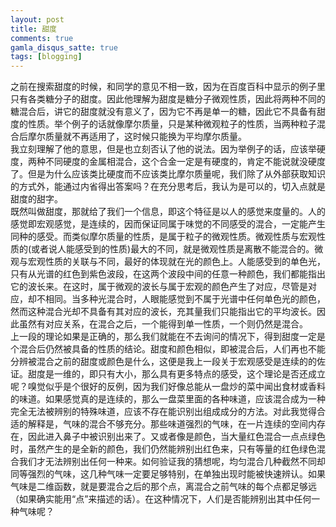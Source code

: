 ```yaml
---
layout: post
title: 甜度
comments: true
gamla_disqus_satte: true
tags: [blogging]
---
```

  之前在搜索甜度的时候，和同学的意见不相一致，因为在百度百科中显示的例子里只有各类糖分子的甜度。因此他理解为甜度是糖分子微观性质，因此将两种不同的糖混合后，讲它的甜度就没有意义了，因为它不再是单一的糖，因此它不具备有甜度的性质。举个例子的话就像摩尔质量，只是某种微观粒子的性质，当两种粒子混合后摩尔质量就不再适用了，这时候只能换为平均摩尔质量。<br>
  我立刻理解了他的意思，但是也立刻否认了他的说法。因为举例子的话，应该举硬度，两种不同硬度的金属相混合，这个合金一定是有硬度的，肯定不能说就没硬度了。但是为什么应该类比硬度而不应该类比摩尔质量呢，我们除了从外部获取知识的方式外，能通过内省得出答案吗？在充分思考后，我认为是可以的，切入点就是甜度的甜字。<br>
  既然叫做甜度，那就给了我们一个信息，即这个特征是以人的感觉来度量的。人的感觉即宏观感觉，是连续的，因而保证同属于味觉的不同感受的混合，一定能产生同种的感受。而类似摩尔质量的性质，是属于粒子的微观性质。微观性质与宏观性质的(或者说人能感受到的性质)最大的不同，就是微观性质是离散不能混合的。微观与宏观性质的关联与不同，最好的体现就在光的颜色上。人能感受到的单色光，只有从光谱的红色到紫色波段，在这两个波段中间的任意一种颜色，我们都能指出它的波长来。在这时，属于微观的波长与属于宏观的颜色产生了对应，尽管是对应，却不相同。当多种光混合时，人眼能感觉到不属于光谱中任何单色光的颜色，然而这种混合光却不具备有其对应的波长，充其量我们只能指出它的平均波长。因此虽然有对应关系，在混合之后，一个能得到单一性质，一个则仍然是混合。<br>
  上一段的理论如果是正确的，那么我们就能在不去询问的情况下，得到甜度一定是个混合后仍然被具备的性质的结论。甜度和颜色相似，即被混合后，人们再也不能分辨被混合之前的甜度或颜色是什么，这便是我上一段关于宏观感受是连续的的佐证。甜度是一维的，即只有大小，那么具有更多特点的感受，这个理论是否还成立呢？嗅觉似乎是个很好的反例，因为我们好像总能从一盘炒的菜中闻出食材或香料的味道。如果感觉真的是连续的，那么一盘菜里面的各种味道，应该混合成为一种完全无法被辨别的特殊味道，应该不存在能识别出组成成分的方法。对此我觉得合适的解释是，气味的混合不够充分。那些味道强烈的气味，在一片连续的空间内存在，因此进入鼻子中被识别出来了。又或者像是颜色，当大量红色混合一点点绿色时，虽然产生的是全新的颜色，我们仍然能辨别出红色来，只有等量的红色绿色混合我们才无法辨别出任何一种来。如何验证我的猜想呢，均匀混合几种截然不同却同等强烈的气味，这几种气味一定要足够特别，在单独出现时能被快速辨认。如果气味是二维函数，就是要混合之后的那个点，离混合之前气味的每个点都足够远（如果确实能用“点”来描述的话）。在这种情况下，人们是否能辨别出其中任何一种气味呢？
